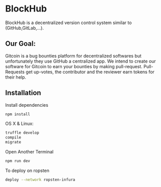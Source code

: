 # BlockHub
 BlockHub is a decentralized version control system similar to (GitHub,GitLab,...).  
 
## Our Goal: 
 
 Gitcoin is a bug bounties platform for decentralized softwares but unfortunately they use GitHub a centralized app. 
 We intend to create our software for Gitcoin to earn your bounties by making pull-request. Pull-Requests get up-votes, 
 the contributor and the reviewer earn tokens for their help.
 
 
## Installation

Install dependencies 
```sh
npm install
```
OS X & Linux:

```sh
truffle develop
compile
migrate
```
Open Another Terminal
```sh
npm run dev
```
To deploy on ropsten
```sh
deploy --network ropsten-infura
```

